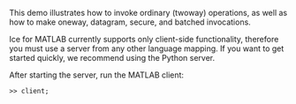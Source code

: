 This demo illustrates how to invoke ordinary (twoway) operations, as
well as how to make oneway, datagram, secure, and batched invocations.

Ice for MATLAB currently supports only client-side functionality, therefore
you must use a server from any other language mapping. If you want to get
started quickly, we recommend using the Python server.

After starting the server, run the MATLAB client:

```
>> client;
```
